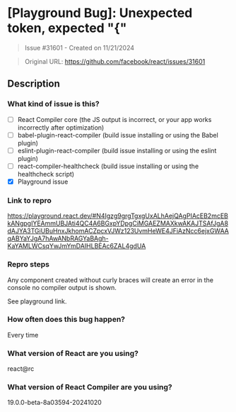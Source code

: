 # [Playground Bug]: Unexpected token, expected "{"

> Issue #31601 - Created on 11/21/2024

> Original URL: https://github.com/facebook/react/issues/31601

## Description

### What kind of issue is this?

- [ ] React Compiler core (the JS output is incorrect, or your app works incorrectly after optimization)
- [ ] babel-plugin-react-compiler (build issue installing or using the Babel plugin)
- [ ] eslint-plugin-react-compiler (build issue installing or using the eslint plugin)
- [ ] react-compiler-healthcheck (build issue installing or using the healthcheck script)
- [x] Playground issue

### Link to repro

https://playground.react.dev/#N4Igzg9grgTgxgUxALhAejQAgPIAcEB2mcEBkANgpgIYEAmmUBJAti4QC4A6BGxpYDpgCiMGAEZMAXkwAKAJTSAfJgA8dAJYA3TGiUBuHnxJkhomACZpcxVJWz123UvmHeWE4JFiAzNcc6ejxGWAAqABYaYJgA7hAwANbRAGYaBAgh-KaYAMLWCsqYwJmYmDAIHLBEAc6ZAL4gdUA

### Repro steps

Any component created without curly braces will create an error in the console no compiler output is shown.

See playground link.

### How often does this bug happen?

Every time

### What version of React are you using?

react@rc

### What version of React Compiler are you using?

19.0.0-beta-8a03594-20241020
